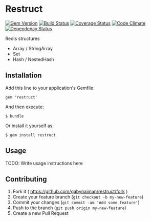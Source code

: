 # Restruct

[![Gem Version](https://badge.fury.io/rb/restruct.png)](https://rubygems.org/gems/restruct)
[![Build Status](https://travis-ci.org/gabynaiman/restruct.png?branch=master)](https://travis-ci.org/gabynaiman/restruct)
[![Coverage Status](https://coveralls.io/repos/gabynaiman/restruct/badge.png?branch=master)](https://coveralls.io/r/gabynaiman/restruct?branch=master)
[![Code Climate](https://codeclimate.com/github/gabynaiman/restruct.png)](https://codeclimate.com/github/gabynaiman/restruct)
[![Dependency Status](https://gemnasium.com/gabynaiman/restruct.png)](https://gemnasium.com/gabynaiman/restruct)

Redis structures

- Array / StringArray
- Set
- Hash / NestedHash

## Installation

Add this line to your application's Gemfile:

    gem 'restruct'

And then execute:

    $ bundle

Or install it yourself as:

    $ gem install restruct

## Usage

TODO: Write usage instructions here

## Contributing

1. Fork it ( https://github.com/gabynaiman/restruct/fork )
2. Create your feature branch (`git checkout -b my-new-feature`)
3. Commit your changes (`git commit -am 'Add some feature'`)
4. Push to the branch (`git push origin my-new-feature`)
5. Create a new Pull Request

